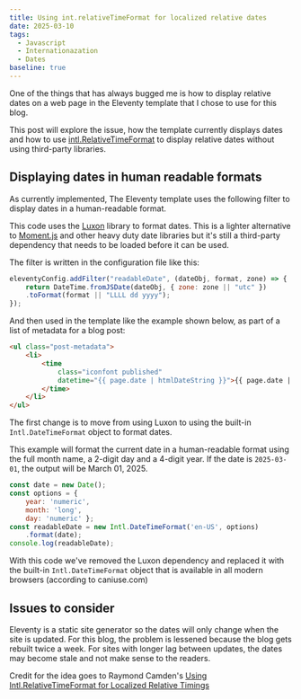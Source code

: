 ```yaml
---
title: Using int.relativeTimeFormat for localized relative dates
date: 2025-03-10
tags:
  - Javascript
  - Internationazation
  - Dates
baseline: true
---
```


One of the things that has always bugged me is how to display relative dates on a web page in the Eleventy template that I chose to use for this blog.

This post will explore the issue, how the template currently displays dates and how to use [intl.RelativeTimeFormat](https://developer.mozilla.org/en-US/docs/Web/JavaScript/Reference/Global_Objects/RelativeTimeFormat) to display relative dates without using third-party libraries.

## Displaying dates in human readable formats

As currently implemented, The Eleventy template uses the following filter to display dates in a human-readable format.

This code uses the [Luxon](https://moment.github.io/luxon/) library to format dates. This is a lighter alternative to [Moment.js](https://momentjs.com/) and other heavy duty date libraries but it's still a third-party dependency that needs to be loaded before it can be used.

The filter is written in the configuration file like this:

```js
eleventyConfig.addFilter("readableDate", (dateObj, format, zone) => {
	return DateTime.fromJSDate(dateObj, { zone: zone || "utc" })
	.toFormat(format || "LLLL dd yyyy");
});
```

And then used in the template like the example shown below, as part of a list of metadata for a blog post:

```html
<ul class="post-metadata">
	<li>
		<time
			class="iconfont published"
			datetime="{{ page.date | htmlDateString }}">{{ page.date | readableDate }}
		</time>
	</li>
</ul>
```

The first change is to move from using Luxon to using the built-in `Intl.DateTimeFormat` object to format dates.

This example will format the current date in a human-readable format using the full month name, a 2-digit day  and a 4-digit year. If the date is `2025-03-01`, the output will be March 01, 2025.

```js
const date = new Date();
const options = {
	year: 'numeric',
	month: 'long',
	day: 'numeric' };
const readableDate = new Intl.DateTimeFormat('en-US', options)
	.format(date);
console.log(readableDate);
```

With this code we've removed the Luxon dependency and replaced it with the built-in `Intl.DateTimeFormat` object that is available in all modern browsers (according to caniuse.com)



## Issues to consider

Eleventy is a static site generator so the dates will only change when the site is updated. For this blog, the problem is lessened because the blog gets rebuilt twice a week. For sites with longer lag between updates, the dates may become stale and not make sense to the readers.

Credit for the idea goes to Raymond Camden's [Using Intl.RelativeTimeFormat for Localized Relative Timings](https://www.raymondcamden.com/2024/03/07/using-intlrelativetimeformat-for-localized-relative-timings)
